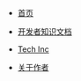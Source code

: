 * [首页](/)

* [开发者知识文档](/docs/开发者知识文档/_sidebar.md)

* [Tech Inc](/docs/Tech_Inc/_sidebar.md)

* [关于作者](/docs/关于作者/wangrollin.md)
